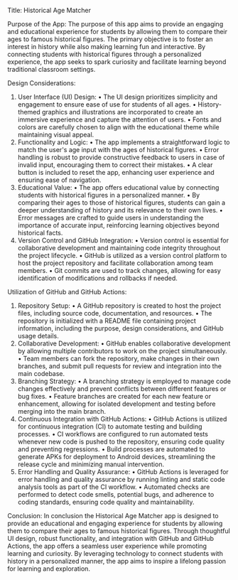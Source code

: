 Title: Historical Age Matcher

Purpose of the App:
The purpose of this app aims to provide an engaging and educational experience for students by allowing them to compare their ages to famous historical figures. The primary objective is to foster an interest in history while also making learning fun and interactive. By connecting students with historical figures through a personalized experience, the app seeks to spark curiosity and facilitate learning beyond traditional classroom settings.

Design Considerations:
1.	User Interface (UI) Design:
•	The UI design prioritizes simplicity and engagement to ensure ease of use for students of all ages.
•	History-themed graphics and illustrations are incorporated to create an immersive experience and capture the attention of users.
•	Fonts and colors are carefully chosen to align with the educational theme while maintaining visual appeal.
2.	Functionality and Logic:
•	The app implements a straightforward logic to match the user's age input with the ages of historical figures.
•	Error handling is robust to provide constructive feedback to users in case of invalid input, encouraging them to correct their mistakes.
•	A clear button is included to reset the app, enhancing user experience and ensuring ease of navigation.
3.	Educational Value:
•	The app offers educational value by connecting students with historical figures in a personalized manner.
•	By comparing their ages to those of historical figures, students can gain a deeper understanding of history and its relevance to their own lives.
•	Error messages are crafted to guide users in understanding the importance of accurate input, reinforcing learning objectives beyond historical facts.
4.	Version Control and GitHub Integration:
•	Version control is essential for collaborative development and maintaining code integrity throughout the project lifecycle.
•	GitHub is utilized as a version control platform to host the project repository and facilitate collaboration among team members.
•	Git commits are used to track changes, allowing for easy identification of modifications and rollbacks if needed.

Utilization of GitHub and GitHub Actions:
1.	Repository Setup:
•	A GitHub repository is created to host the project files, including source code, documentation, and resources.
•	The repository is initialized with a README file containing project information, including the purpose, design considerations, and GitHub usage details.
2.	Collaborative Development:
•	GitHub enables collaborative development by allowing multiple contributors to work on the project simultaneously.
•	Team members can fork the repository, make changes in their own branches, and submit pull requests for review and integration into the main codebase.
3.	Branching Strategy:
•	A branching strategy is employed to manage code changes effectively and prevent conflicts between different features or bug fixes.
•	Feature branches are created for each new feature or enhancement, allowing for isolated development and testing before merging into the main branch.
4.	Continuous Integration with GitHub Actions:
•	GitHub Actions is utilized for continuous integration (CI) to automate testing and building processes.
•	CI workflows are configured to run automated tests whenever new code is pushed to the repository, ensuring code quality and preventing regressions.
•	Build processes are automated to generate APKs for deployment to Android devices, streamlining the release cycle and minimizing manual intervention.
5.	Error Handling and Quality Assurance:
•	GitHub Actions is leveraged for error handling and quality assurance by running linting and static code analysis tools as part of the CI workflow.
•	Automated checks are performed to detect code smells, potential bugs, and adherence to coding standards, ensuring code quality and maintainability.

Conclusion:
In conclusion the Historical Age Matcher app is designed to provide an educational and engaging experience for students by allowing them to compare their ages to famous historical figures. Through thoughtful UI design, robust functionality, and integration with GitHub and GitHub Actions, the app offers a seamless user experience while promoting learning and curiosity. By leveraging technology to connect students with history in a personalized manner, the app aims to inspire a lifelong passion for learning and exploration.
